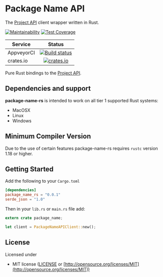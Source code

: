 # Package Name API

The [Project API](https://apibr.com) client wrapper written in Rust.

[![Maintainability](https://api.codeclimate.com/v1/badges/96c5f836e1ece8027022/maintainability)](https://codeclimate.com/github/guibranco/calendarific-sdk-rs/maintainability)
[![Test Coverage](https://api.codeclimate.com/v1/badges/96c5f836e1ece8027022/test_coverage)](https://codeclimate.com/github/guibranco/calendarific-sdk-rs/test_coverage)

| Service      | Status |
| -------      | :----: |
| AppveyorCI   | [![Build status](https://ci.appveyor.com/api/projects/status/AppVeyorId?svg=true)](https://ci.appveyor.com/project/guibranco/apiclient-boilerplate-rust/branch/master) |
| crates.io    | [![crates.io](https://img.shields.io/crates/v/package-name-rs.svg)](https://crates.io/crates/package-name-rs) |

Pure Rust bindings to the [Project API](https://apibr.com).

## Dependencies and support

**package-name-rs** is intended to work on all tier 1 supported Rust systems:

- MacOSX
- Linux
- Windows

## Minimum Compiler Version

Due to the use of certain features package-name-rs requires `rustc` version 1.18 or
higher.

## Getting Started

Add the following to your `Cargo.toml`

```toml
[dependencies]
package_name_rs = "0.0.1"
serde_json = "1.0"
```

Then in your `lib.rs` or `main.rs` file add:
```rust
extern crate package_name;

let client = PackageNameAPIClient::new();

```

## License

Licensed under

- MIT license ([LICENSE](https://github.com/guibranco/apiclient-boilerplate-rust/blob/master/LICENSE) or [http://opensource.org/licenses/MIT](http://opensource.org/licenses/MIT))

